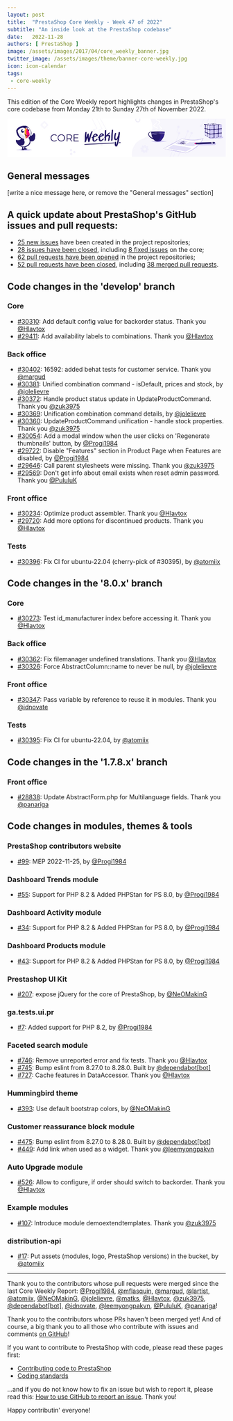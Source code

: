 ```yaml
---
layout: post
title:  "PrestaShop Core Weekly - Week 47 of 2022"
subtitle: "An inside look at the PrestaShop codebase"
date:   2022-11-28
authors: [ PrestaShop ]
image: /assets/images/2017/04/core_weekly_banner.jpg
twitter_image: /assets/images/theme/banner-core-weekly.jpg
icon: icon-calendar
tags:
 - core-weekly
---
```


This edition of the Core Weekly report highlights changes in PrestaShop's core codebase from Monday 21th to Sunday 27th of November 2022.

![Core Weekly banner](/assets/images/2018/12/banner-core-weekly.jpg)

## General messages

[write a nice message here, or remove the "General messages" section]


## A quick update about PrestaShop's GitHub issues and pull requests:

- [25 new issues](https://github.com/search?q=org%3APrestaShop+is%3Apublic++-repo%3Aprestashop%2Fprestashop.github.io++is%3Aissue+created%3A2022-11-21..2022-11-27) have been created in the project repositories;
- [28 issues have been closed](https://github.com/search?q=org%3APrestaShop+is%3Apublic++-repo%3Aprestashop%2Fprestashop.github.io++is%3Aissue+closed%3A2022-11-21..2022-11-27), including [8 fixed issues](https://github.com/search?q=org%3APrestaShop+is%3Apublic++-repo%3Aprestashop%2Fprestashop.github.io++is%3Aissue+label%3Afixed+closed%3A2022-11-21..2022-11-27) on the core;
- [62 pull requests have been opened](https://github.com/search?q=org%3APrestaShop+is%3Apublic++-repo%3Aprestashop%2Fprestashop.github.io++is%3Apr+created%3A2022-11-21..2022-11-27) in the project repositories;
- [52 pull requests have been closed](https://github.com/search?q=org%3APrestaShop+is%3Apublic++-repo%3Aprestashop%2Fprestashop.github.io++is%3Apr+closed%3A2022-11-21..2022-11-27), including [38 merged pull requests](https://github.com/search?q=org%3APrestaShop+is%3Apublic++-repo%3Aprestashop%2Fprestashop.github.io++is%3Apr+merged%3A2022-11-21..2022-11-27).
        


## Code changes in the 'develop' branch


### Core
* [#30310](https://github.com/PrestaShop/PrestaShop/pull/30310): Add default config value for backorder status. Thank you [@Hlavtox](https://github.com/Hlavtox)
* [#29411](https://github.com/PrestaShop/PrestaShop/pull/29411): Add availability labels to combinations. Thank you [@Hlavtox](https://github.com/Hlavtox)


### Back office
* [#30402](https://github.com/PrestaShop/PrestaShop/pull/30402): 16592: added behat tests for customer service. Thank you [@margud](https://github.com/margud)
* [#30381](https://github.com/PrestaShop/PrestaShop/pull/30381): Unified combination command - isDefault, prices and stock, by [@jolelievre](https://github.com/jolelievre)
* [#30372](https://github.com/PrestaShop/PrestaShop/pull/30372): Handle product status update in UpdateProductCommand. Thank you [@zuk3975](https://github.com/zuk3975)
* [#30369](https://github.com/PrestaShop/PrestaShop/pull/30369): Unification combination command details, by [@jolelievre](https://github.com/jolelievre)
* [#30360](https://github.com/PrestaShop/PrestaShop/pull/30360): UpdateProductCommand unification - handle stock properties. Thank you [@zuk3975](https://github.com/zuk3975)
* [#30054](https://github.com/PrestaShop/PrestaShop/pull/30054): Add a modal window when the user clicks on 'Regenerate thumbnails' button, by [@Progi1984](https://github.com/Progi1984)
* [#29722](https://github.com/PrestaShop/PrestaShop/pull/29722): Disable "Features" section in Product Page when Features are disabled, by [@Progi1984](https://github.com/Progi1984)
* [#29646](https://github.com/PrestaShop/PrestaShop/pull/29646): Call parent stylesheets were missing. Thank you [@zuk3975](https://github.com/zuk3975)
* [#29569](https://github.com/PrestaShop/PrestaShop/pull/29569): Don't get info about email exists when reset admin password. Thank you [@PululuK](https://github.com/PululuK)


### Front office
* [#30234](https://github.com/PrestaShop/PrestaShop/pull/30234): Optimize product assembler. Thank you [@Hlavtox](https://github.com/Hlavtox)
* [#29720](https://github.com/PrestaShop/PrestaShop/pull/29720): Add more options for discontinued products. Thank you [@Hlavtox](https://github.com/Hlavtox)


### Tests
* [#30396](https://github.com/PrestaShop/PrestaShop/pull/30396): Fix CI for ubuntu-22.04 (cherry-pick of #30395), by [@atomiix](https://github.com/atomiix)


## Code changes in the '8.0.x' branch


### Core
* [#30273](https://github.com/PrestaShop/PrestaShop/pull/30273): Test id_manufacturer index before accessing it. Thank you [@Hlavtox](https://github.com/Hlavtox)


### Back office
* [#30362](https://github.com/PrestaShop/PrestaShop/pull/30362): Fix filemanager undefined translations. Thank you [@Hlavtox](https://github.com/Hlavtox)
* [#30326](https://github.com/PrestaShop/PrestaShop/pull/30326): Force AbstractColumn::name to never be null, by [@jolelievre](https://github.com/jolelievre)


### Front office
* [#30347](https://github.com/PrestaShop/PrestaShop/pull/30347): Pass variable by reference to reuse it in modules. Thank you [@idnovate](https://github.com/idnovate)


### Tests
* [#30395](https://github.com/PrestaShop/PrestaShop/pull/30395): Fix CI for ubuntu-22.04, by [@atomiix](https://github.com/atomiix)


## Code changes in the '1.7.8.x' branch


### Front office
* [#28838](https://github.com/PrestaShop/PrestaShop/pull/28838): Update AbstractForm.php for Multilanguage fields. Thank you [@panariga](https://github.com/panariga)


## Code changes in modules, themes & tools


### PrestaShop contributors website
* [#99](https://github.com/PrestaShop/TopContributors/pull/99): MEP 2022-11-25, by [@Progi1984](https://github.com/Progi1984)


### Dashboard Trends module
* [#55](https://github.com/PrestaShop/dashtrends/pull/55): Support for PHP 8.2 & Added PHPStan for PS 8.0, by [@Progi1984](https://github.com/Progi1984)


### Dashboard Activity module
* [#34](https://github.com/PrestaShop/dashactivity/pull/34): Support for PHP 8.2 & Added PHPStan for PS 8.0, by [@Progi1984](https://github.com/Progi1984)


### Dashboard Products module
* [#43](https://github.com/PrestaShop/dashproducts/pull/43): Support for PHP 8.2 & Added PHPStan for PS 8.0, by [@Progi1984](https://github.com/Progi1984)


### Prestashop UI Kit
* [#207](https://github.com/PrestaShop/prestashop-ui-kit/pull/207): expose jQuery for the core of PrestaShop, by [@NeOMakinG](https://github.com/NeOMakinG)


### ga.tests.ui.pr
* [#7](https://github.com/PrestaShop/ga.tests.ui.pr/pull/7): Added support for PHP 8.2, by [@Progi1984](https://github.com/Progi1984)


### Faceted search module
* [#746](https://github.com/PrestaShop/ps_facetedsearch/pull/746): Remove unreported error and fix tests. Thank you [@Hlavtox](https://github.com/Hlavtox)
* [#745](https://github.com/PrestaShop/ps_facetedsearch/pull/745): Bump eslint from 8.27.0 to 8.28.0. Built by [@dependabot[bot]](https://github.com/apps/dependabot)
* [#727](https://github.com/PrestaShop/ps_facetedsearch/pull/727): Cache features in DataAccessor. Thank you [@Hlavtox](https://github.com/Hlavtox)


### Hummingbird theme
* [#393](https://github.com/PrestaShop/hummingbird/pull/393): Use default bootstrap colors, by [@NeOMakinG](https://github.com/NeOMakinG)


### Customer reassurance block module
* [#475](https://github.com/PrestaShop/blockreassurance/pull/475): Bump eslint from 8.27.0 to 8.28.0. Built by [@dependabot[bot]](https://github.com/apps/dependabot)
* [#449](https://github.com/PrestaShop/blockreassurance/pull/449): Add link when used as a widget. Thank you [@leemyongpakvn](https://github.com/leemyongpakvn)


### Auto Upgrade module
* [#526](https://github.com/PrestaShop/autoupgrade/pull/526): Allow to configure, if order should switch to backorder. Thank you [@Hlavtox](https://github.com/Hlavtox)


### Example modules
* [#107](https://github.com/PrestaShop/example-modules/pull/107): Introduce module demoextendtemplates. Thank you [@zuk3975](https://github.com/zuk3975)


### distribution-api
* [#17](https://github.com/PrestaShop/distribution-api/pull/17): Put assets (modules, logo, PrestaShop versions) in the bucket, by [@atomiix](https://github.com/atomiix)


<hr />

Thank you to the contributors whose pull requests were merged since the last Core Weekly Report: [@Progi1984](https://github.com/Progi1984), [@mflasquin](https://github.com/mflasquin), [@margud](https://github.com/margud), [@lartist](https://github.com/lartist), [@atomiix](https://github.com/atomiix), [@NeOMakinG](https://github.com/NeOMakinG), [@jolelievre](https://github.com/jolelievre), [@matks](https://github.com/matks), [@Hlavtox](https://github.com/Hlavtox), [@zuk3975](https://github.com/zuk3975), [@dependabot[bot]](https://github.com/apps/dependabot), [@idnovate](https://github.com/idnovate), [@leemyongpakvn](https://github.com/leemyongpakvn), [@PululuK](https://github.com/PululuK), [@panariga](https://github.com/panariga)!

Thank you to the contributors whose PRs haven't been merged yet! And of course, a big thank you to all those who contribute with issues and comments [on GitHub](https://github.com/PrestaShop/PrestaShop)!

If you want to contribute to PrestaShop with code, please read these pages first:

 * [Contributing code to PrestaShop](https://devdocs.prestashop.com/8/contribute/contribution-guidelines/)
 * [Coding standards](https://devdocs.prestashop.com/8/development/coding-standards/)

...and if you do not know how to fix an issue but wish to report it, please read this: [How to use GitHub to report an issue](https://devdocs.prestashop.com/8/contribute/contribute-reporting-issues/). Thank you!

Happy contributin' everyone!

